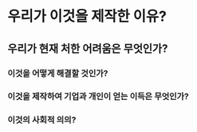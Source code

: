 # 우리가 이것을 제작한 이유?

## 우리가 현재 처한 어려움은 무엇인가?

### 이것을 어떻게 해결할 것인가?

### 이것을 제작하여 기업과 개인이 얻는 이득은 무엇인가?

### 이것의 사회적 의의?
